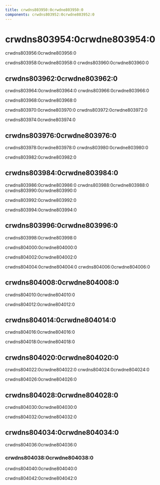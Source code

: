```yaml
---
title: crwdns803950:0crwdne803950:0
components: crwdns803952:0crwdne803952:0
---
```

# crwdns803954:0crwdne803954:0

<p class="description">crwdns803956:0crwdne803956:0</p>

crwdns803958:0crwdne803958:0 crwdns803960:0crwdne803960:0

## crwdns803962:0crwdne803962:0

crwdns803964:0crwdne803964:0 crwdns803966:0crwdne803966:0

crwdns803968:0crwdne803968:0

crwdns803970:0crwdne803970:0 crwdns803972:0crwdne803972:0

crwdns803974:0crwdne803974:0

## crwdns803976:0crwdne803976:0

crwdns803978:0crwdne803978:0 crwdns803980:0crwdne803980:0

crwdns803982:0crwdne803982:0

## crwdns803984:0crwdne803984:0

crwdns803986:0crwdne803986:0 crwdns803988:0crwdne803988:0 crwdns803990:0crwdne803990:0

crwdns803992:0crwdne803992:0

crwdns803994:0crwdne803994:0

## crwdns803996:0crwdne803996:0

crwdns803998:0crwdne803998:0

crwdns804000:0crwdne804000:0

crwdns804002:0crwdne804002:0

crwdns804004:0crwdne804004:0 crwdns804006:0crwdne804006:0

## crwdns804008:0crwdne804008:0

crwdns804010:0crwdne804010:0

crwdns804012:0crwdne804012:0

## crwdns804014:0crwdne804014:0

crwdns804016:0crwdne804016:0

crwdns804018:0crwdne804018:0

## crwdns804020:0crwdne804020:0

crwdns804022:0crwdne804022:0 crwdns804024:0crwdne804024:0

crwdns804026:0crwdne804026:0

## crwdns804028:0crwdne804028:0

crwdns804030:0crwdne804030:0

crwdns804032:0crwdne804032:0

## crwdns804034:0crwdne804034:0

crwdns804036:0crwdne804036:0

### crwdns804038:0crwdne804038:0

crwdns804040:0crwdne804040:0

crwdns804042:0crwdne804042:0